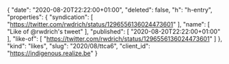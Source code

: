 {
  "date": "2020-08-20T22:22:00+01:00",
  "deleted": false,
  "h": "h-entry",
  "properties": {
    "syndication": [
      "https://twitter.com/rwdrich/status/1296556136024473601"
    ],
    "name": [
      "Like of @rwdrich's tweet"
    ],
    "published": [
      "2020-08-20T22:22:00+01:00"
    ],
    "like-of": [
      "https://twitter.com/rwdrich/status/1296556136024473601"
    ]
  },
  "kind": "likes",
  "slug": "2020/08/ttca6",
  "client_id": "https://indigenous.realize.be"
}
